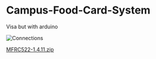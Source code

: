 # Campus-Food-Card-System
Visa but with arduino

![Connections](https://github.com/user-attachments/assets/eac096af-7cfc-424f-96a2-798a3a0484c4)

[MFRC522-1.4.11.zip](https://github.com/user-attachments/files/18168358/MFRC522-1.4.11.zip)
